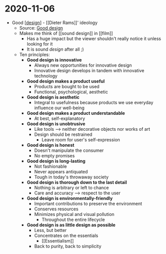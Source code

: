 # 2020-11-06

- Good [[design]] - [[Dieter Rams]]' ideology
  - Source: [Good design](https://www.vitsoe.com/gb/about/good-design)
  - Makes me think of [[sound design]] in [[film]]
    - Has a huge impact but the viewer shouldn't really notice it unless looking for it
    - It is sound _design_ after all ;)
  - Ten principles:
    - **Good design is innovative**
      - Always new opportunities for innovative design
      - Innovative design develops in tandem with innovative technology
    - **Good design makes a product useful**
      - Products are bought to be used
      - Functional, psychological, aesthetic
    - **Good design is aesthetic**
      - Integral to usefulness because products we use everyday influence our well-being
    - **Good design makes a product understandable**
      - At best, self-explanatory
    - **Good design is unobtrusive**
      - Like tools --> neither decorative objects nor works of art
      - Design should be restrained
        - Leave room for user's self-expression
    - **Good design is honest**
      - Doesn't manipulate the consumer
      - No empty promises
    - **Good design is long-lasting**
      - Not fashionable
      - Never appears antiquated
      - Tough in today's throwaway society
    - **Good design is thorough down to the last detail**
      - Nothing is arbitrary or left to chance
      - Care and accuracy --> respect to the user
    - **Good design is environmentally-friendly**
      - Important contributions to preserve the environment
      - Conserves resources
      - Minimizes physical and visual pollution
        - Throughout the entire lifecycle
    - **Good design is as little design as possible**
      - Less, but better
      - Concentrates on the essentials
        - [[Essentialism]]
      - Back to purity, back to simplicity

[//begin]: # "Autogenerated link references for markdown compatibility"
[design]: design "Design"
[//end]: # "Autogenerated link references"
